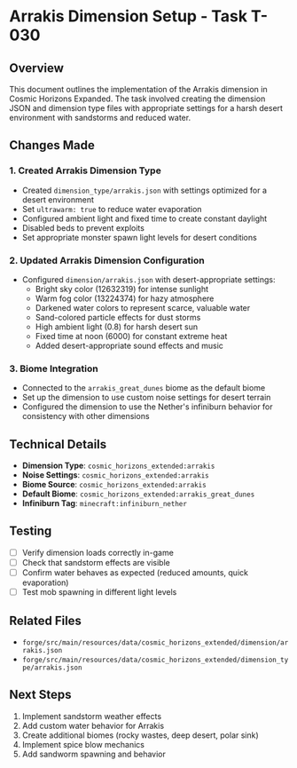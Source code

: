 # Arrakis Dimension Setup - Task T-030

## Overview

This document outlines the implementation of the Arrakis dimension in Cosmic Horizons Expanded. The task involved creating the dimension JSON and dimension type files with appropriate settings for a harsh desert environment with sandstorms and reduced water.

## Changes Made

### 1. Created Arrakis Dimension Type

- Created `dimension_type/arrakis.json` with settings optimized for a desert environment
- Set `ultrawarm: true` to reduce water evaporation
- Configured ambient light and fixed time to create constant daylight
- Disabled beds to prevent exploits
- Set appropriate monster spawn light levels for desert conditions

### 2. Updated Arrakis Dimension Configuration

- Configured `dimension/arrakis.json` with desert-appropriate settings:
  - Bright sky color (12632319) for intense sunlight
  - Warm fog color (13224374) for hazy atmosphere
  - Darkened water colors to represent scarce, valuable water
  - Sand-colored particle effects for dust storms
  - High ambient light (0.8) for harsh desert sun
  - Fixed time at noon (6000) for constant extreme heat
  - Added desert-appropriate sound effects and music

### 3. Biome Integration

- Connected to the `arrakis_great_dunes` biome as the default biome
- Set up the dimension to use custom noise settings for desert terrain
- Configured the dimension to use the Nether's infiniburn behavior for consistency with other dimensions

## Technical Details

- **Dimension Type**: `cosmic_horizons_extended:arrakis`
- **Noise Settings**: `cosmic_horizons_extended:arrakis`
- **Biome Source**: `cosmic_horizons_extended:arrakis`
- **Default Biome**: `cosmic_horizons_extended:arrakis_great_dunes`
- **Infiniburn Tag**: `minecraft:infiniburn_nether`

## Testing

- [ ] Verify dimension loads correctly in-game
- [ ] Check that sandstorm effects are visible
- [ ] Confirm water behaves as expected (reduced amounts, quick evaporation)
- [ ] Test mob spawning in different light levels

## Related Files

- `forge/src/main/resources/data/cosmic_horizons_extended/dimension/arrakis.json`
- `forge/src/main/resources/data/cosmic_horizons_extended/dimension_type/arrakis.json`

## Next Steps

1. Implement sandstorm weather effects
2. Add custom water behavior for Arrakis
3. Create additional biomes (rocky wastes, deep desert, polar sink)
4. Implement spice blow mechanics
5. Add sandworm spawning and behavior
